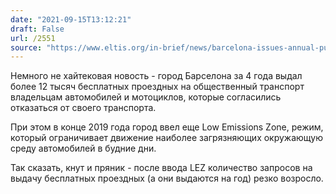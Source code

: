 ```yaml
---
date: "2021-09-15T13:12:21"
draft: False
url: /2551
source: "https://www.eltis.org/in-brief/news/barcelona-issues-annual-public-transport-tickets-former-car-owners"
---
```


Немного не хайтековая новость - город Барселона за 4 года выдал более 12 тысяч бесплатных проездных на общественный транспорт владельцам автомобилей и мотоциклов, которые согласились отказаться от своего транспорта. 

При этом в конце 2019 года город ввел еще Low Emissions Zone, режим, который ограничивает движение наиболее загрязняющих окружающую среду автомобилей в будние дни. 

Так сказать, кнут и пряник - после ввода LEZ количество запросов на выдачу бесплатных проездных (а они выдаются на год) резко возросло.
